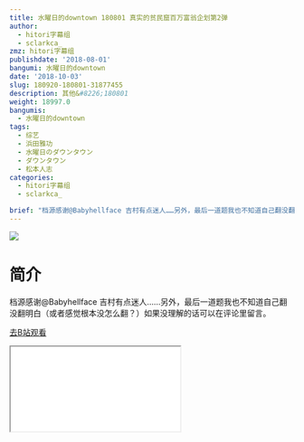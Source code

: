 ```yaml
---
title: 水曜日的downtown 180801 真实的贫民窟百万富翁企划第2弹
author:
  - hitori字幕组
  - sclarkca_
zmz: hitori字幕组
publishdate: '2018-08-01'
bangumi: 水曜日的downtown
date: '2018-10-03'
slug: 180920-180801-31877455
description: 其他&#8226;180801
weight: 18997.0
bangumis:
  - 水曜日的downtown
tags:
  - 综艺
  - 浜田雅功
  - 水曜日のダウンタウン
  - ダウンタウン
  - 松本人志
categories:
  - hitori字幕组
  - sclarkca_

brief: "档源感谢@Babyhellface 吉村有点迷人……另外，最后一道题我也不知道自己翻没翻明白（或者感觉根本没怎么翻？）如果没理解的话可以在评论里留言。"
---
```

![](https://i.imgur.com/VUHiNmK.jpg)
# 简介
档源感谢@Babyhellface
吉村有点迷人……另外，最后一道题我也不知道自己翻没翻明白（或者感觉根本没怎么翻？）如果没理解的话可以在评论里留言。

[去B站观看](https://www.bilibili.com/video/av31877455/)
<div class ="resp-container"><iframe class="testiframe" src="//player.bilibili.com/player.html?aid=31877455"", scrolling="no", allowfullscreen="true" > </iframe></div>
